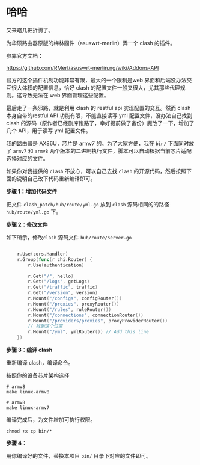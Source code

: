 # 哈哈

又来瞎几把折腾了。

为华硕路由器原版的梅林固件（asuswrt-merlin）弄一个 clash 的插件。

参靠官方文档：

https://github.com/RMerl/asuswrt-merlin.ng/wiki/Addons-API


官方的这个插件机制功能非常有限，最大的一个限制是web 界面和后端没办法交互很大体积的配置信息，恰好 clash 的配置文件一般又很大，尤其那些代理规则。这导致无法在 web 界面管理这些配置。


最后走了一条邪路，就是利用 clash 的 restful api 实现配置的交互。然而 clash 本身自带的restful API 功能有限，不能直接读写 yml 配置文件，没办法自己找到 clash 的源码（原作者已经删库跑路了，幸好提前做了备份）魔改了一下，增加了几个 API，用于读写 yml 配置文件。


我的路由器是 AX86U，芯片是 armv7 的。为了大家方便，我在 ``bin/`` 下面同时放了 ``armv7`` 和 ``armv8`` 两个版本的二进制执行文件，脚本可以自动根据当前芯片适配选择对应的文件。

如果你对我提供的 ``clash`` 不放心，可以自己去找 ``clash`` 的开源代码，然后按照下面的说明自己改下代码重新编译即可。


**步骤 1：增加代码文件**

把文件 ``clash_patch/hub/route/yml.go`` 放到 ``clash`` 源码相同的的路径 ``hub/route/yml.go`` 下。

**步骤 2：修改文件**

如下所示，修改``clash`` 源码文件 ``hub/route/server.go``

```go

	r.Use(cors.Handler)
	r.Group(func(r chi.Router) {
		r.Use(authentication)

		r.Get("/", hello)
		r.Get("/logs", getLogs)
		r.Get("/traffic", traffic)
		r.Get("/version", version)
		r.Mount("/configs", configRouter())
		r.Mount("/proxies", proxyRouter())
		r.Mount("/rules", ruleRouter())
		r.Mount("/connections", connectionRouter())
		r.Mount("/providers/proxies", proxyProviderRouter())
        // 找到这个位置
		r.Mount("/yml", ymlRouter()) // Add this line
	})

```


**步骤 3：编译 clash**

重新编译 clash，编译命令。

按照你的设备芯片架构选择

```shell
# armv8  
make linux-armv8 

```

```shell
# armv8  
make linux-armv7

```

编译完成后，为文件增加可执行权限。

```shell
chmod +x cp bin/*

```

**步骤 4：**

用你编译好的文件，替换本项目 ``bin/`` 目录下对应的文件即可。


